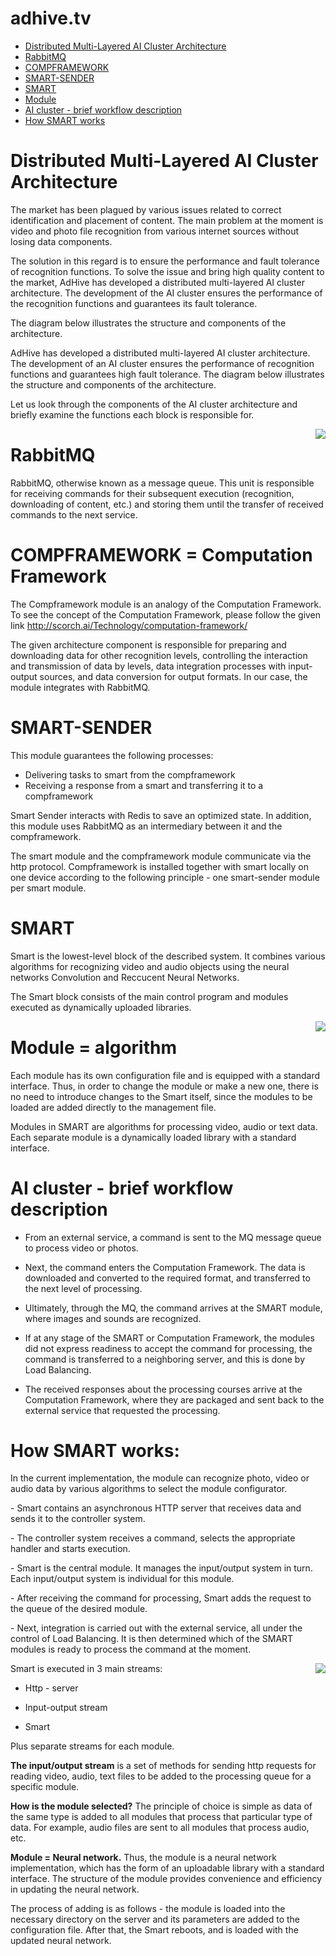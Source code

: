 # adhive.tv

<ul>
 <li><a href="#Distributed Multi-Layered AI Cluster Architecture">Distributed Multi-Layered AI Cluster Architecture</a>
 <li><a href="#RabbitMQ">RabbitMQ</a>
 <li><a href="#COMPFRAMEWORK">COMPFRAMEWORK</a> 
 <li><a href="#SMART-SENDER">SMART-SENDER</a>
 <li><a href="#SMART">SMART</a>
 <li><a href="#Module">Module</a>
 <li><a href="#AI cluster - brief workflow description">AI cluster - brief workflow description</a>
 <li><a href="#How SMART works">How SMART works</a>
</ul>
 
<a name="Distributed Multi-Layered AI Cluster Architecture"></a><h1>Distributed Multi-Layered AI Cluster Architecture</h1>
 
<p>The market has been plagued by various issues related to correct identification and placement of content. The main problem at the moment is video and photo file recognition from various internet sources without losing data components.</p>
 
<p>The solution in this regard is to ensure the performance and fault tolerance of recognition functions. To solve the issue and bring high quality content to the market, AdHive has developed a distributed multi-layered AI cluster architecture. The development of the AI cluster ensures the performance of the recognition functions and guarantees its fault tolerance.</p>

<p>The diagram below illustrates the structure and components of the architecture.</p>

<p>AdHive has developed a distributed multi-layered AI cluster architecture. The development of an AI cluster ensures the performance of recognition functions and guarantees high fault tolerance. The diagram below illustrates the structure and components of the architecture.</p>

<p>Let us look through the components of the AI cluster architecture and briefly examine the functions each block is responsible for.</p>

<img align="right" src="https://github.com/adhivetv/adhive.tv/blob/master/image/architecture.png"/>

<a name="RabbitMQ"></a><h1>RabbitMQ</h1>

<p>RabbitMQ, otherwise known as a message queue. This unit is responsible for receiving commands for their subsequent execution (recognition, downloading of content, etc.) and storing them until the transfer of received commands to the next service.</p>
 
<a name="COMPFRAMEWORK"></a><h1>COMPFRAMEWORK = Computation Framework</h1>
 
<p>The Compframework module is an analogy of the Computation Framework. To see the concept of the Computation Framework, please follow the given link <a href="http://scorch.ai/Technology/computation-framework/">http://scorch.ai/Technology/computation-framework/</a></p>

<p>The given architecture component is responsible for preparing and downloading data for other recognition levels, controlling the interaction and transmission of data by levels, data integration processes with input-output sources, and data conversion for output formats. In our case, the module integrates with RabbitMQ.</p>

<a name="SMART-SENDER"></a><h1>SMART-SENDER</h1>

<p>This module guarantees the following processes:</p>

<ul>
<li>Delivering tasks to smart from the compframework
<li>Receiving a response from a smart and transferring it to a compframework
</ul>
  
<p>Smart Sender interacts with Redis to save an optimized state. In addition, this module uses RabbitMQ as an intermediary between it and the compframework.</p>
<p>The smart module and the compframework module communicate via the http protocol. Compframework is installed together with smart locally on one device according to the following principle - one smart-sender module per smart module.
</p>
 
<a name="SMART"></a><h1>SMART</h1>

<p>Smart is the lowest-level block of the described system. It combines various algorithms for recognizing video and audio objects using the neural networks Convolution and Reccucent Neural Networks.</p>
<p>The Smart block consists of the main control program and modules executed as dynamically uploaded libraries.</p>

<img align="right" src="https://github.com/adhivetv/adhive.tv/blob/master/image/smart.png"/>

<a name="Module"></a><h1>Module = algorithm</h1>

<p>Each module has its own configuration file and is equipped with a standard interface. Thus, in order to change the module or make a new one, there is no need to introduce changes to the Smart itself, since the modules to be loaded are added directly to the management file.</p>

<p>Modules in SMART are algorithms for processing video, audio or text data. Each separate module is a dynamically loaded library with a standard interface.</p>

<a name="AI cluster - brief workflow description"></a><h1>AI cluster - brief workflow description</h1>

<ul>
<li><p>From an external service, a command is sent to the MQ message queue to process video or photos.</p>
<li><p>Next, the command enters the Computation Framework. The data is downloaded and converted to the required format, and transferred to the next level of processing.</p>
<li><p>Ultimately, through the MQ, the command arrives at the SMART module, where images and sounds are recognized.</p>
<li><p>If at any stage of the SMART or Computation Framework, the modules did not express readiness to accept the command for processing, the command is transferred to a neighboring server, and this is done by Load Balancing.</p>
<li><p>The received responses about the processing courses arrive at the Computation Framework, where they are packaged and sent back to the external service that requested the processing.</p>
</ul>

<a name="How SMART works"></a><h1>How SMART works:</h1>

<p>In the current implementation, the module can recognize photo, video or audio data by various algorithms to select the module configurator.</p>

<p>- Smart contains an asynchronous HTTP server that receives data and sends it to the controller system.</p>
<p>- The controller system receives a command, selects the appropriate handler and starts execution.</p>
<p>- Smart is the central module. It manages the input/output system in turn. Each input/output system is individual for this module.</p>
<p>- After receiving the command for processing, Smart adds the request to the queue of the desired module.</p>
<p>- Next, integration is carried out with the external service, all under the control of Load Balancing. It is then determined which of the SMART modules is ready to process the command at the moment.</p>

<img align="right" src="https://github.com/adhivetv/adhive.tv/blob/master/image/smart1.png"/>

<p>Smart is executed in 3 main streams:</p>
<ul>
<li><p>Http - server</p>
<li><p>Input-output stream</p>
<li><p>Smart</p>
</ul>
<p>Plus separate streams for each module.</p>
<p><b>The input/output stream</b> is a set of methods for sending http requests for reading video, audio, text files to be added to the processing queue for a specific module.<p>

<p><b>How is the module selected?</b> The principle of choice is simple as data of the same type is added to all modules that process that particular type of data. For example, audio files are sent to all modules that process audio, etc.</p>

<p><b>Module = Neural network.</b> Thus, the module is a neural network implementation, which has the form of an uploadable library with a standard interface. The structure of the module provides convenience and efficiency in updating the neural network.</p>

<p>The process of adding is as follows - the module is loaded into the necessary directory on the server and its parameters are added to the configuration file. After that, the Smart reboots, and is loaded with the updated neural network.</p>
